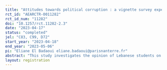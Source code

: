 ```yaml
---
title: "Attitudes towards political corruption : a vignette survey experiment on Lebanese students"
rct_id: "AEARCTR-0011282"
rct_id_num: "11282"
doi: "10.1257/rct.11282-2.3"
date: "2023-04-17"
status: "completed"
jel: "C83, C99, D72"
start_year: "2023-04-18"
end_year: "2023-05-06"
pi: "Eliane El Badaoui eliane.badaoui@parisnanterre.fr"
abstract: "This study investigates the opinion of Lebanese students on the attitudes towards corruption in a general parliamentary election. Using a vignette experiment, we explore the causal effects of i) the nature of corruption, ii) the nature of the voter’s prize, iii) factors of proximity with the respondent. Using an individual post-vignette survey, we explore how attitudes towards corruption is associated with the respondents’ socio-demographic characteristics and attitudinal opinions."
layout: registration
---
```


